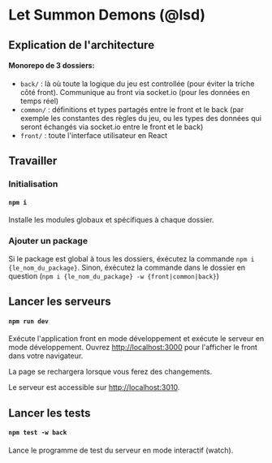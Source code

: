 # Let Summon Demons (@lsd)

## Explication de l'architecture

#### Monorepo de 3 dossiers:

- `back/` : là où toute la logique du jeu est controllée (pour éviter la triche côté front). Communique au front via socket.io (pour les données en temps réel)
- `common/` : définitions et types partagés entre le front et le back (par exemple les constantes des règles du jeu, ou les types des données qui seront échangés via socket.io entre le front et le back)
- `front/` : toute l'interface utilisateur en React

## Travailler

### Initialisation

#### `npm i`

Installe les modules globaux et spécifiques à chaque dossier.

### Ajouter un package

Si le package est global à tous les dossiers, éxécutez la commande `npm i {le_nom_du_package}`. Sinon, éxécutez la commande dans le dossier en question (`npm i {le_nom_du_package} -w {front|common|back}`)

## Lancer les serveurs

#### `npm run dev`

Exécute l'application front en mode développement et exécute le serveur en mode développement.
Ouvrez [http://localhost:3000](http://localhost:3000) pour l'afficher le front dans votre navigateur.

La page se rechargera lorsque vous ferez des changements.

Le serveur est accessible sur [http://localhost:3010](http://localhost:3010).

## Lancer les tests

#### `npm test -w back`

Lance le programme de test du serveur en mode interactif (watch).
